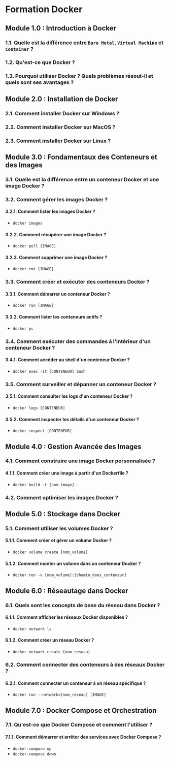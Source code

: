 
# Formation Docker

## Module 1.0 : Introduction à Docker
### 1.1. Quelle est la différence entre `Bare Metal`, `Virtual Machine` et `Container` ?
### 1.2. Qu'est-ce que Docker ?
### 1.3. Pourquoi utiliser Docker ? Quels problèmes résout-il et quels sont ses avantages ?

## Module 2.0 : Installation de Docker
### 2.1. Comment installer Docker sur Windows ?
### 2.2. Comment installer Docker sur MacOS ?
### 2.3. Comment installer Docker sur Linux ?

## Module 3.0 : Fondamentaux des Conteneurs et des Images
### 3.1. Quelle est la différence entre un conteneur Docker et une image Docker ?
### 3.2. Comment gérer les images Docker ?
#### 3.2.1. Comment lister les images Docker ?
- `docker images`
#### 3.2.2. Comment récupérer une image Docker ?
- `docker pull [IMAGE]`
#### 3.2.3. Comment supprimer une image Docker ?
- `docker rmi [IMAGE]`
### 3.3. Comment créer et exécuter des conteneurs Docker ?
#### 3.3.1. Comment démarrer un conteneur Docker ?
- `docker run [IMAGE]`
#### 3.3.2. Comment lister les conteneurs actifs ?
- `docker ps`
### 3.4. Comment exécuter des commandes à l'intérieur d'un conteneur Docker ?
#### 3.4.1. Comment accéder au shell d'un conteneur Docker ?
- `docker exec -it [CONTENEUR] bash`
### 3.5. Comment surveiller et dépanner un conteneur Docker ?
#### 3.5.1. Comment consulter les logs d'un conteneur Docker ?
- `docker logs [CONTENEUR]`
#### 3.5.2. Comment inspecter les détails d'un conteneur Docker ?
- `docker inspect [CONTENEUR]`

## Module 4.0 : Gestion Avancée des Images
### 4.1. Comment construire une image Docker personnalisée ?
#### 4.1.1. Comment créer une image à partir d'un Dockerfile ?
- `docker build -t [nom_image] .`
### 4.2. Comment optimiser les images Docker ?

## Module 5.0 : Stockage dans Docker
### 5.1. Comment utiliser les volumes Docker ?
#### 5.1.1. Comment créer et gérer un volume Docker ?
- `docker volume create [nom_volume]`
#### 5.1.2. Comment monter un volume dans un conteneur Docker ?
- `docker run -v [nom_volume]:[chemin_dans_conteneur]`

## Module 6.0 : Réseautage dans Docker
### 6.1. Quels sont les concepts de base du réseau dans Docker ?
#### 6.1.1. Comment afficher les réseaux Docker disponibles ?
- `docker network ls`
#### 6.1.2. Comment créer un réseau Docker ?
- `docker network create [nom_reseau]`
### 6.2. Comment connecter des conteneurs à des réseaux Docker ?
#### 6.2.1. Comment connecter un conteneur à un réseau spécifique ?
- `docker run --network=[nom_reseau] [IMAGE]`

## Module 7.0 : Docker Compose et Orchestration
### 7.1. Qu'est-ce que Docker Compose et comment l'utiliser ?
#### 7.1.1. Comment démarrer et arrêter des services avec Docker Compose ?
- `docker-compose up`
- `docker-compose down`
